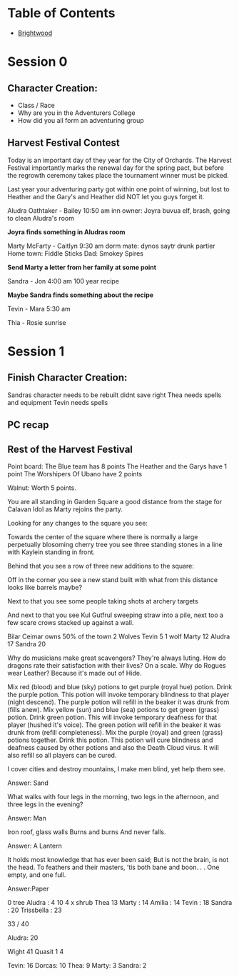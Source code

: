 # Table of Contents
* [Brightwood](/Brightwood.md)


# Session 0

## Character Creation:
* Class / Race 
* Why are you in the Adventurers College
* How did you all form an adventuring group


## Harvest Festival Contest
Today is an important day of they year for the City of Orchards. The Harvest Festival importantly marks the renewal day for the spring pact, but before the regrowth ceremony takes place the tournament winner must be picked. 

Last year your adventuring party got within one point of winning, but lost to Heather and the Gary's and Heather did NOT let you guys forget it. 

Aludra Oathtaker - Bailey
10:50 am
inn owner: Joyra buvua elf, brash, going to clean Aludra's room

**Joyra finds something in Aludras room**

Marty McFarty - Caitlyn
9:30 am
dorm mate: dynos saytr drunk partier
Home town: Fiddle Sticks
Dad: Smokey Spires

**Send Marty a letter from her family at some point**

Sandra - Jon
4:00 am
100 year recipe

**Maybe Sandra finds something about the recipe**

Tevin - Mara
5:30 am

Thia - Rosie
sunrise

# Session 1

## Finish Character Creation:
Sandras character needs to be rebuilt didnt save right
Thea needs spells and equipment
Tevin needs spells

## PC recap 

## Rest of the Harvest Festival

Point board:
The Blue team has 8 points
The Heather and the Garys have 1 point
The Worshipers Of Ubano have 2 points

Walnut: Worth 5 points.

You are all standing in Garden Square a good distance from the stage for Calavan Idol as Marty rejoins the party.

Looking for any changes to the square you see:

Towards the center of the square where there is normally a large perpetually blosoming cherry tree you see three standing stones in a line with Kaylein standing in front.

Behind that you see a row of three new additions to the square:

Off in the corner you see a new stand built with what from this distance looks like barrels maybe?

Next to that you see some people taking shots at archery targets

And next to that you see Kul Gutfrul sweeping straw into a pile, next too a few scare crows stacked up against a wall.

Bilar Ceimar owns 50% of the town
2 Wolves
Tevin 5
1 wolf
Marty 12
Aludra 17
Sandra 20


Why do musicians make great scavengers? They're always luting.
How do dragons rate their satisfaction with their lives? On a scale.
Why do Rogues wear Leather? Because it's made out of Hide.

Mix red (blood) and blue (sky) potions to get purple (royal hue) potion.
Drink the purple potion. This potion will invoke temporary blindness to that player (night descend).
The purple potion will refill in the beaker it was drunk from (fills anew).
Mix yellow (sun) and blue (sea) potions to get green (grass) potion.
Drink green potion. This will invoke temporary deafness for that player (hushed it's voice).
The green potion will refill in the beaker it was drunk from (refill completeness).
Mix the purple (royal) and green (grass) potions together.
Drink this potion. This potion will cure blindness and deafness caused by other potions and also the Death Cloud virus. It will also refill so all players can be cured.

I cover cities and destroy mountains,
I make men blind, yet help them see.

Answer: Sand

What walks with four legs in the morning,
two legs in the afternoon,
and three legs in the evening?

Answer: Man

Iron roof, glass walls
Burns and burns
And never falls.

Answer: A Lantern

It holds most knowledge that has ever been said;
But is not the brain, is not the head.
To feathers and their masters, ’tis both bane and boon. . .
One empty, and one full.

Answer:Paper

0 tree
Aludra : 4
10 4 x shrub
Thea 13
Marty : 14
Amilia : 14
Tevin : 18
Sandra : 20
Trissbella : 23

33 / 40

Aludra: 20

Wight 41
Quasit 
1 4 

Tevin: 16
Dorcas: 10
Thea: 9
Marty: 3
Sandra: 2
